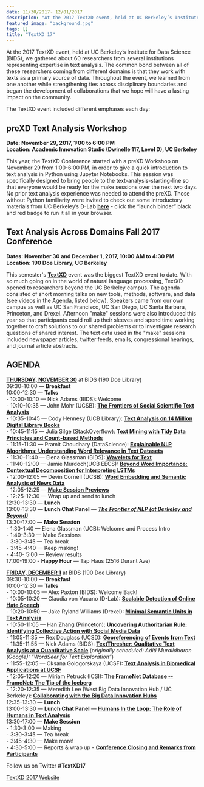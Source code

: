 ```yaml
---
date: 11/30/2017~ 12/01/2017
description: "At the 2017 TextXD event, held at UC Berkeley’s Institute for Data Science (BIDS), we gathered about 60 researchers from several institutions representing expertise in text analysis.  "
featured_image: "background.jpg"
tags: []
title: "TextXD 17"
---
```


At the 2017 TextXD event, held at UC Berkeley’s Institute for Data Science (BIDS), we gathered about 60 researchers from several institutions representing expertise in text analysis.  The common bond between all of these researchers coming from different domains is that they work with texts as a primary source of data. Throughout the event, we learned from one another while strengthening ties across disciplinary boundaries and began the development of collaborations that we hope will have a lasting impact on the community.

The TextXD event included different emphases each day:



## preXD Text Analysis Workshop

**Date: November 29, 2017, 1:00 to 6:00 PM** <br />
**Location: Academic Innovation Studio (Dwinelle 117, Level D), UC Berkeley** <br />

This year, the TextXD Conference started with a preXD Workshop on November 29 from 1:00-6:00 PM, in order to give a quick introduction to text analysis in Python using Jupyter Notebooks. This session was specifically designed to bring people to the text-analysis-starting-line so that everyone would be ready for the make sessions over the next two days. No prior text analysis experience was needed to attend the preXD. Those without Python familiarity were invited to check out some introductory materials from UC Berkeley’s D-Lab [**here**](https://github.com/dlab-berkeley/python-fundamentals) - click the “launch binder” black and red badge to run it all in your browser.


## Text Analysis Across Domains Fall 2017 Conference

**Dates: November 30 and December 1, 2017, 10:00 AM to 4:30 PM** <br />
**Location: 190 Doe Library, UC Berkeley** <br />

This semester's [**TextXD**](https://bids.berkeley.edu/research/textxd) event was the biggest TextXD event to date. With so much going on in the world of natural language processing, TextXD opened to researchers beyond the UC Berkeley campus. The agenda consisted of short morning talks on new tools, methods, software, and data (see videos in the Agenda, listed below). Speakers came from our own campus as well as UC San Francisco, UC San Diego, UC Santa Barbara, Princeton, and Drexel. Afternoon "make" sessions were also introduced this year so that participants could roll up their sleeves and spend time working together to craft solutions to our shared problems or to investigate research questions of shared interest. The text data used in the "make" sessions included newspaper articles, twitter feeds, emails, congressional hearings, and journal article abstracts. 


## AGENDA

<p><u><strong>THURSDAY, NOVEMBER 30</strong></u> at BIDS (190 Doe Library)<br />
09:30-10:00 — <strong>Breakfast</strong> <br />
10:00-12:30 — <strong>Talks</strong> <br />
- 10:00-10:10 — Nick Adams (BIDS): Welcome<br />
- 10:10-10:35 — John Mohr (UCSB): <strong><a href="https://youtu.be/0ya_uyrd7wI" target="_blank">The Frontiers of Social Scientific Text Analysis</a></strong><br />
- 10:35-10:45 — Cody Hennesy (UCB Library): <strong><a href="https://youtu.be/PCzQZpOzEXA" target="_blank">Text Analysis on 14 Million Digital Library Books</a></strong><br />
- 10:45-11:15 — Julia Silge (StackOverflow): <a href="https://youtu.be/ifdEi4RC5GA" target="_blank"><strong>Text Mining with Tidy Data Principles and Count-based Methods</strong></a><br />
- 11:15-11:30 — Pramit Choudhary (DataScience): <a href="https://youtu.be/p-WJ_OlcTB8" target="_blank"><strong>Explainable NLP Algorithms: Understanding Word Relevance in Text Datasets</strong></a><br />
- 11:30-11:40 — Elena Glassman (BIDS): <strong><a href="https://youtu.be/qwW689nEKKA" target="_blank">Wavelets for Text</a></strong><br />
- 11:40-12:00 — Jamie Murdoch(UCB EECS): <a href="https://youtu.be/GjpGAyJenCM" target="_blank"><strong>Beyond Word Importance: Contextual Decomposition for Interpreting LSTMs</strong></a><br />
- 12:00-12:05 — Devin Cornell (UCSB): <a href="https://youtu.be/0TcKFLSFLOk" target="_blank"><strong>Word Embedding and Semantic Analysis of News Data</strong></a><br />
- 12:05-12:25 — <a href="https://youtu.be/lwXcH_yfrXQ" target="_blank"><strong>Make Session Previews</strong></a><br />
- 12:25-12:30 — Wrap up and send to lunch<br />
12:30-13:30 — <strong>Lunch</strong><br />
13:00-13:30 — <strong>Lunch Chat Panel</strong> — <a href="https://youtu.be/kuocqDiiBk8" target="_blank"><em><strong>The Frontier of NLP (at Berkeley and Beyond)</strong></em></a><br />
13:30-17:00 — <strong>Make Session</strong><br />
- 1:30-1:40 — Elena Glassman (UCB): Welcome and Process Intro<br />
- 1:40-3:30 — Make Sessions<br />
- 3:30-3:45 — Tea break<br />
- 3:45-4:40 — Keep making!<br />
- 4:40- 5:00 — Review results<br />
17:00-19:00 - <strong>Happy Hour</strong> — Tap Haus (2516 Durant Ave)</p>
<p>
<u><strong>FRIDAY, DECEMBER 1</strong></u> at BIDS (190 Doe Library)<br />
09:30-10:00 — <strong>Breakfast</strong><br />
10:00-12:30 — <strong>Talks</strong> <br />
- 10:00-10:05 — Alex Paxton (BIDS): Welcome Back!<br />
- 10:05-10:20 — Claudia von Vacano (D-Lab): <a href="https://youtu.be/7ctLcg_NoRs" target="_blank"><strong>Scalable Detection of Online Hate Speech</strong></a><br />
- 10:20-10:50 — Jake Ryland Williams (Drexel): <a href="https://youtu.be/iO8Jeqf55_U" target="_blank"><strong>Minimal Semantic Units in Text Analysis</strong></a><br />
- 10:50-11:05 — Han Zhang (Princeton): <a href="https://youtu.be/EqQum81wW1E" target="_blank"><strong>Uncovering Authoritarian Rule: Identifying Collective Action with Social Media Data</strong></a><br />
- 11:05-11:35 — Rex Douglass (UCSD): <a href="https://youtu.be/BsNwvqnyQBU" target="_blank"><strong>Georeferencing of Events from Text</strong></a><br />
- 11:35-11:55 — Nick Adams (BIDS): <a href="https://youtu.be/DZzxg7llD8Q" target="_blank"><strong>TextThresher: Qualitative Text Analysis at a Quantitative Scale</strong></a> (o<em>riginally scheduled: Aditi Muralidharan (Google): “WordSeer for Text Exploration”</em>)<br />
- 11:55-12:05 — Oksana Gologorskaya (UCSF): <a href="https://youtu.be/0jBlwMwtBRQ" target="_blank"><strong>Text Analysis in Biomedical Applications at UCSF</strong></a><br />
- 12:05-12:20 — Miriam Petruck (ICSI): <a href="https://youtu.be/JBSH6IkrBj0" target="_blank"><strong>The FrameNet Database -- FrameNet: The Tip of the Iceberg</strong></a><br />
- 12:20-12:35 — Meredith Lee (West Big Data Innovation Hub / UC Berkeley): <a href="https://youtu.be/cVEMfPzGuVs" target="_blank"><strong>Collaborating with the Big Data Innovation Hubs</strong></a><br />
12:35-13:30 — <strong>Lunch</strong><br />
13:00-13:30 — <strong>Lunch Chat Panel</strong> — <a href="https://youtu.be/fKbQeS4VmvY" target="_blank"><strong>Humans In the Loop: The Role of Humans in Text Analysis</strong></a><br />
13:30-17:00 — <strong>Make Session </strong><br />
- 1:30-3:00 — Making<br />
- 3:30-3:45 — Tea break<br />
- 3:45-4:30 — Make more!<br />
- 4:30-5:00 — Reports &amp; wrap up - <strong><a href="https://youtu.be/dk5SXSFUi1A" target="_blank">Conference Closing and Remarks from Participants</a></strong></p>
<p>Follow us on Twitter <span style="font-weight: 600;">#TextXD17 </span></p>


<a href="https://bids.github.io/TextXD/" class="btn"> TextXD 2017 Website </a>
